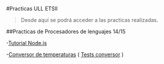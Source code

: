 #Practicas ULL ETSII

>Desde aquí se podrá acceder a las practicas realizadas.


##Practicas de Procesadores de lenguajes 14/15

-[Tutorial Node.js]

-[Conversor de temperaturas] ( [Tests conversor] )



[Tutorial Node.js]:http://alu0100204148.github.io/tutorialnodejs/

[Conversor de temperaturas]:http://alu0100204148.github.io/conversor/tests/
[Tests conversor]:http://alu0100204148.github.io/conversor/

